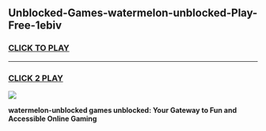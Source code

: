 
## Unblocked-Games-watermelon-unblocked-Play-Free-1ebiv
<h3>
<a href="https://premium76.site?title=watermelon-unblocked&ref=18A1">CLICK TO PLAY</a></h3>
<hr>

<h3>
<a href="https://premium76.site?title=watermelon-unblocked&ref=18A1">CLICK 2 PLAY</a>
  
</h3>

<a href="https://premium76.site?title=watermelon-unblocked&ref=18A1"><img src="https://clearcache.store/games.png"></a>


**watermelon-unblocked games unblocked: Your Gateway to Fun and Accessible Online Gaming**
